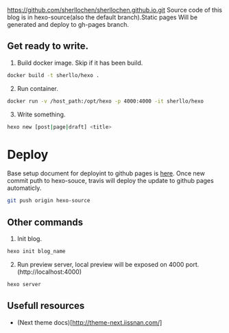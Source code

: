https://github.com/sherllochen/sherllochen.github.io.git
Source code of this blog is in hexo-source(also the default branch).Static pages Will be generated and deploy to gh-pages branch.

## Get ready to write.
1. Build docker image. Skip if it has been build.

```bash
docker build -t sherllo/hexo .
```

2. Run container.

```bash
docker run -v /host_path:/opt/hexo -p 4000:4000 -it sherllo/hexo
```

3. Write something.

```bash
hexo new [post|page|draft] <title>
```

# Deploy
Base setup document for deployint to github pages is [here](https://sherllochen.github.io/2020/01/16/deploy-to-github-pages/).
Once new commit puth to hexo-souce, travis will deploy the update to github pages automaticly.
```bash
git push origin hexo-source
```

## Other commands
1. Init blog.

```bash
hexo init blog_name
```

2. Run preview server, local preview will be exposed on 4000 port.(http://localhost:4000)

```bash
hexo server
```

## Usefull resources
- (Next theme docs)[http://theme-next.iissnan.com/]